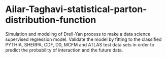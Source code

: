 # Ailar-Taghavi-statistical-parton-distribution-function
Simulation and modeling of Drell-Yan process to make a data science supervised regression model. Validate the model by fitting to the classified PYTHIA, SHERPA, CDF, D0, MCFM and ATLAS test data sets in order to predict the probability of interaction and the future data.
